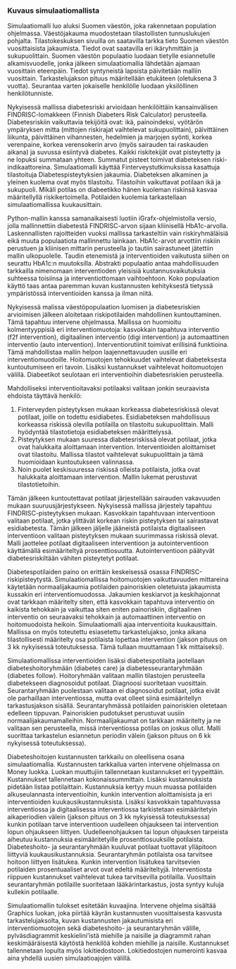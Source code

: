 ### Kuvaus simulaatiomallista  
Simulaatiomalli luo aluksi Suomen väestön, joka rakennetaan population ohjelmassa. Väestöjakauma muodostetaan tilastollisten tunnuslukujen pohjalta.  Tilastokeskuksen sivuilla on saatavilla tarkka tieto Suomen väestön vuosittaisista jakaumista. Tiedot ovat saatavilla eri ikäryhmittäin ja sukupuolittain. Suomen väestön populaatio luodaan tietylle esiannetulle alkamisvuodelle, jonka jälkeen simulaatiomallia lähdetään ajamaan vuosittain eteenpäin. Tiedot syntyneistä lapsista päivitetään malliin vuosittain. Tarkastelujakson pituus määritellään etukäteen (oletuksena 3 vuotta). Seurantaa varten jokaiselle henkilölle luodaan yksilöllinen henkilötunniste. 

Nykyisessä mallissa diabetesriski arvioidaan henkilöittäin kansainvälisen FINDRISC-lomakkeen (Finnish Diabeters Risk Calculator) perusteella. Diabetesriskiin vaikuttavia tekijöitä ovat: ikä, painoindeksi, vyötärön ympäryksen mitta (mittojen riskirajat vaihtelevat sukupuolittain), päivittäinen liikunta, päivittäinen vihannesten, hedelmien ja marjojen syönti, korkea verenpaine, korkea verensokerin arvo (myös sairauden tai raskauden aikana) ja suvussa esiintyvä diabetes. Kaikki riskitekijät ovat pisteytetty ja ne lopuksi summataan yhteen. Summatut pisteet toimivat diabeteksen riski-indikaattoreina. Simulaatiomalli käyttää Finterveystutkimuksissa kasattuja tilastoituja Diabetespisteytyksien jakaumia. Diabeteksen alkaminen ja yleinen kuolema ovat myös tilastoitu. Tilastoihin vaikuttavat potilaan ikä ja sukupuoli. Mikäli potilas on diabeetikko hänen kuoleman riskinsä kasvaa määritellyllä riskikertoimella. Potilaiden kuolemia tarkastellaan simulaatiomallissa kuukausittain.            

Python-mallin kanssa samanaikaisesti luotiin iGrafx-ohjelmistolla versio, jolla mallinnettiin diabetestä FINDRISC-arvon sijaan kliinisellä HbA1c-arvolla. Laskennallisten rajoitteiden vuoksi mallissa tarkasteltiin vain riskiryhmäläisiä eikä muuta populaatiota mallinnettu lainkaan. HbA1c-arvot arvottiin riskiin perustuen ja kliinisen mittarin perusteella jo tautiin sairastuneet jätettiin mallin ulkopuolelle. Taudin etenemistä ja interventioiden vaikutusta siihen on seurattu HbA1c:n muutoksilla. Abstrakti populaatio antaa mahdollisuuden tarkkailla nimenomaan interventioden yleisisiä kustannusvaikutuksia suhteessa toisiinsa ja interventiottomaan vaihtoehtoon. Koko populaation käyttö taas antaa paremman kuvan kustannusten kehityksestä tietyssä ympäristössä interventioiden kanssa ja ilman niitä.

Nykyisessä malissa väestöpopulaation luomisen ja diabetesriskien arvioimisen jälkeen aloitetaan riskipotilaiden mahdollinen kuntouttaminen. Tämä tapahtuu intervene ohjelmassa. Mallissa on huomioitu kolmentyyppisiä eri interventiomuotoja: kasvokkain tapahtuva interventio (f2f intervention), digitaalinen interventio (digi intervention) ja automaattinen interventio (auto intervention). Interventiorutiinit toimivat erillisinä funktioina. Tämä mahdollistaa mallin helpon laajennettavuuden uusille eri interventiomuodoille. Hoitomuotojen tehokkuudet vaihtelevat diabeteksesta kuntoutumiseen eri tavoin. Lisäksi kustannukset vaihtelevat hoitomuotojen välillä. Diabeetikot seulotaan eri interventioihin diabetesriskien perusteella. 

Mahdolliseksi interventioitavaksi potilaaksi valitaan jonkin seuraavista ehdoista täyttävä henkilö: 
1)	Finterveyden pisteytyksen mukaan korkeassa diabetesriskissä olevat potilaat, joille on todettu esidiabetes. Esidiabeteksen mahdollisuus korkeassa riskissä olevilla potilailla on tilastoitu sukupuolittain. Malli hyödyntää tilastotietoja esidiabeteksen määrittelyssä.
2)	Pisteytyksen mukaan suuressa diabetesriskissä olevat potilaat, jotka ovat halukkaita aloittamaan intervention. Interventioiden aloittamiset ovat tilastoitu. Mallissa tilastot vaihtelevat sukupuolittain ja tämä huomioidaan kuntoutukseen valinnassa. 
3)	Noin puolet keskisuuressa riskissä olleista potilaista, jotka ovat halukkaita aloittamaan intervention. Mallin lukemat perustuvat tilastotietoihin. 

Tämän jälkeen kuntoutettavat potilaat järjestellään sairauden vakavuuden mukaan suuruusjärjestykseen. Nykyisessä mallissa järjestely tapahtuu FINDRISC-pisteytyksen mukaan. Kasvokkain tapahtuvaan interventioon valitaan potilaat, jotka ylittävät korkean riskin pisteytyksen tai sairastavat esidiabetesta. Tämän jälkeen jäljelle jääneistä potilaista digitaaliseen interventioon valitaan pisteytyksen mukaan suurimmassa riskissä olevat. Malli jaottelee potilaat digitaaliseen interventioon ja autointerventioon käyttämällä esimääriteltyä prosenttiosuutta. Autointerventioon päätyvät diabetesriskiltään vähiten pisteytetyt potilaat.       

Diabetespotilaiden paino on erittäin keskeisessä osassa FINDRISC-riskipisteytystä. Simulaatiomallissa hoitomuotojen vaikuttavuuden mittareina käytetään normaalijakaumia potilaiden painoriskien oletetuista jakaumista kussakin eri interventiomuodossa. Jakaumien keskiarvot ja keskihajonnat ovat tarkkaan määritelty siten, että kasvokkain tapahtuva interventio on kaikista tehokkain ja vaikuttaa siten eniten painoriskiin, digitaalinen interventio on seuraavaksi tehokkain ja automaattinen interventio on hoitomuodoista heikoin. Simulaatiomalli ajaa interventioita kuukausittain. Mallissa on myös toteutettu esiasetettu tarkastelujakso, jonka aikana tilastollisesti määritelty osa potilaista lopettaa intervention (jakson pituus on 3 kk nykyisessä toteutuksessa. Tämä tullaan muuttamaan 1 kk mittaiseksi).  

Simulaatiomallissa interventioiden lisäksi diabetespotilaita jaotellaan diabeteshoitoryhmään (diabetes care) ja diabetesseurantaryhmään (diabetes follow). Hoitoryhmään valitaan mallin tilastojen perusteella diabetekseen diagnosoidut potilaat. Diagnoosi suoritetaan vuosittain. Seurantaryhmään puolestaan valitaan ei diagnosoidut potilaat, jotka eivät ole parhaillaan interventiossa, mutta ovat olleet siinä esimääritellyn tarkastusjakson sisällä. Seurantaryhmässä potilaiden painoriskien oletetaan edelleen tippuvan. Painoriskien pudotukset perustuvat uusiin normaalijakaumamalleihin. Normaalijakaumat on tarkkaan määritelty ja ne valitaan sen perusteella, missä interventiossa potilas on joskus ollut. Malli suorittaa tarkastelun esiannetun periodin välein (jakson pituus on 6 kk nykyisessä toteutuksessa). 

Diabeteshoitojen kustannusten tarkkailu on oleellisena osana simulaatiomallia. Kustannusten tarkkailua varten intervene ohjelmassa on Money luokka. Luokan muuttujiin tallennetaan kustannukset eri tyypeittäin. Kustannukset tallennetaan kokonaissummittain. Lisäksi kustannuksista pidetään listaa potilaittain. Kustannuksia kertyy muun muassa potilaiden alkuseulannasta interventioihin, kunkin intervention aloittamisista ja eri interventioiden kuukausikustannuksista.  Lisäksi kasvokkain tapahtuvassa interventiossa ja digitaalisessa interventiossa tarkistetaan esimääritetyin aikaperiodien välein (jakson pituus on 3 kk nykyisessä toteutuksessa) kunkin potilaan tarve interventioon uudelleen ohjaukseen tai intervention lopun ohjaukseen liittyen. Uudelleenohjauksen tai lopun ohjauksen tarpeista aiheutuu kustannuksia esimääritetyille prosenttiosuuksille potilaista. Diabeteshoito- ja seurantaryhmään kuuluvat potilaat tuottavat ylläpitoon liittyviä kuukausikustannuksia. Seurantaryhmän potilaista osa tarvitsee hoitoon liittyen lisätukea. Kunkin intervention lisätukea tarvitsevien potilaiden prosentuaaliset arvot ovat edeltä määriteltyjä. Interventiosta riippuen kustannukset vaihtelevat tukea tarvitsevilla potilailla. Vuosittain seurantaryhmän potilaille suoritetaan lääkärintarkastus, josta syntyy kuluja kullekin potilaalle.   

Simulaatiomallin tulokset esitetään kuvaajina. Intervene ohjelma sisältää Graphics luokan, joka piirtää käyrän kustannusten vuosittaisesta kasvusta tarkastelujaksolta, kuvan kustannusten jakautumisista eri interventiomuotojen sekä diabeteshoito- ja seurantaryhmän välille, pylväsdiagrammit keskielini’istä miehille ja naisille ja diagrammit rahan keskimääräisestä käytöstä henkilöä kohden miehille ja naisille. Kustannukset tallennetaan lopulta myös lokitiedostoon. Lokitiedostojen numerointi kasvaa aina yhdellä uusien simulaatioajojen välillä.
